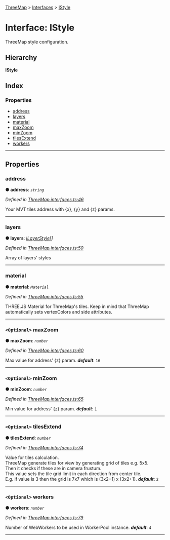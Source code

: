 [ThreeMap](../README.md) > [Interfaces](../modules/interfaces.md) > [IStyle](../interfaces/interfaces.istyle.md)

# Interface: IStyle

ThreeMap style configuration.

## Hierarchy

**IStyle**

## Index

### Properties

* [address](interfaces.istyle.md#address)
* [layers](interfaces.istyle.md#layers)
* [material](interfaces.istyle.md#material)
* [maxZoom](interfaces.istyle.md#maxzoom)
* [minZoom](interfaces.istyle.md#minzoom)
* [tilesExtend](interfaces.istyle.md#tilesextend)
* [workers](interfaces.istyle.md#workers)

---

## Properties

<a id="address"></a>

###  address

**● address**: *`string`*

*Defined in [ThreeMap.interfaces.ts:46](https://github.com/areknawo/ThreeMap/blob/master/src/ThreeMap.interfaces.ts#L46)*

Your MVT tiles address with {x}, {y} and {z} params.

___
<a id="layers"></a>

###  layers

**● layers**: *[ILayerStyle](interfaces.ilayerstyle.md)[]*

*Defined in [ThreeMap.interfaces.ts:50](https://github.com/areknawo/ThreeMap/blob/master/src/ThreeMap.interfaces.ts#L50)*

Array of layers' styles

___
<a id="material"></a>

###  material

**● material**: *`Material`*

*Defined in [ThreeMap.interfaces.ts:55](https://github.com/areknawo/ThreeMap/blob/master/src/ThreeMap.interfaces.ts#L55)*

THREE.JS Material for ThreeMap's tiles. Keep in mind that ThreeMap automatically sets vertexColors and side attributes.

___
<a id="maxzoom"></a>

### `<Optional>` maxZoom

**● maxZoom**: *`number`*

*Defined in [ThreeMap.interfaces.ts:60](https://github.com/areknawo/ThreeMap/blob/master/src/ThreeMap.interfaces.ts#L60)*

Max value for address' {z} param.
*__default__*: `16`

___
<a id="minzoom"></a>

### `<Optional>` minZoom

**● minZoom**: *`number`*

*Defined in [ThreeMap.interfaces.ts:65](https://github.com/areknawo/ThreeMap/blob/master/src/ThreeMap.interfaces.ts#L65)*

Min value for address' {z} param.
*__default__*: `1`

___
<a id="tilesextend"></a>

### `<Optional>` tilesExtend

**● tilesExtend**: *`number`*

*Defined in [ThreeMap.interfaces.ts:74](https://github.com/areknawo/ThreeMap/blob/master/src/ThreeMap.interfaces.ts#L74)*

Value for tiles calculation.  
ThreeMap generate tiles for view by generating grid of tiles e.g. 5x5.  
Then it checks if these are in camera frustum.  
This value sets the tile grid limit in each direction from center tile.  
E.g. if value is 3 then the grid is 7x7 which is (3x2+1) x (3x2+1).
*__default__*: `2`

___
<a id="workers"></a>

### `<Optional>` workers

**● workers**: *`number`*

*Defined in [ThreeMap.interfaces.ts:79](https://github.com/areknawo/ThreeMap/blob/master/src/ThreeMap.interfaces.ts#L79)*

Number of WebWorkers to be used in WorkerPool instance.
*__default__*: `4`

___

